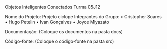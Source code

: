 Objetos Inteligentes Conectados
Turma 05J12


Nome do Projeto:  Projeto ciclope 
Integrantes do Grupo:
•	Cristopher Soares 
•	Hugo Petelin 
•	Ivan Gonçalves 
•	Joyce Miyazato



Documentação: (Coloque os documentos na pasta docs)

Código-fonte: (Coloque o código-fonte na pasta src)
